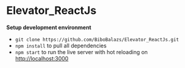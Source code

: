 # Elevator_ReactJs


**Setup development environment**

-   `git clone https://github.com/BiboBalazs/Elevator_ReactJs.git`
-   `npm install` to pull all dependencies
-   `npm start` to run the live server with hot reloading on [http://localhost:3000](http://localhost:3000)


